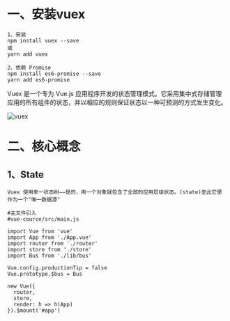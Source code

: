 # 一、安装vuex
```
1、安装
npm install vuex --save
或
yarn add vuex

2、依赖 Promise
npm install es6-promise --save
yarn add es6-promise   
```
Vuex 是一个专为 Vue.js 应用程序开发的状态管理模式。它采用集中式存储管理应用的所有组件的状态，并以相应的规则保证状态以一种可预测的方式发生变化。

  ![vuex](https://github.com/Lancger/study_new/blob/master/vue/images/vuex.png)

# 二、核心概念

## 1、State
```
Vuex 使用单一状态树——是的，用一个对象就包含了全部的应用层级状态。(state)至此它便作为一个"唯一数据源"
```
```
#主文件引入
#vue-cource/src/main.js 

import Vue from 'vue'
import App from './App.vue'
import router from './router'
import store from './store'
import Bus from './lib/bus'

Vue.config.productionTip = false
Vue.prototype.$bus = Bus

new Vue({
  router,
  store,
  render: h => h(App)
}).$mount('#app')
```
